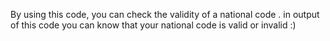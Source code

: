By using this code, you can check the validity of a national code . 
in output of this code you can know that your national code is valid or invalid :)
